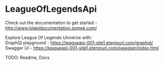 # LeagueOfLegendsApi  
  
Check out the documentation to get started - http://www.lolapidocumentation.somee.com/
  
Explore League Of Legends Universe with:  
GraphQl playground - https://leagueapi-001-site1.etempurl.com/graphql/  
Swagger UI - https://leagueapi-001-site1.etempurl.com/swagger/index.html  

TODO: Readme, Docs
